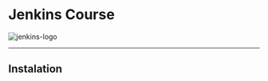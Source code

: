 # Jenkins Course

![jenkins-logo](https://miro.medium.com/max/1600/1*LOFbTP2SxXcFpM_qTsUSuw.png)

---

## Instalation